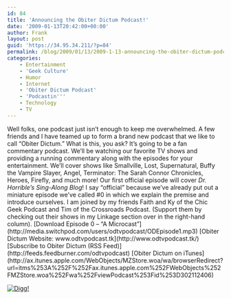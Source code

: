 ```yaml
---
id: 84
title: 'Announcing the Obiter Dictum Podcast!'
date: '2009-01-13T20:42:00+00:00'
author: Frank
layout: post
guid: 'https://34.95.34.211/?p=84'
permalink: /blog/2009/01/13/2009-1-13-announcing-the-obiter-dictum-podcast-html/
categories:
    - Entertainment
    - 'Geek Culture'
    - Humor
    - Internet
    - 'Obiter Dictum Podcast'
    - 'Podcastin'''
    - Technology
    - TV
---
```


<div src="v5">Well folks, one podcast just isn’t enough to keep me overwhelmed. A few friends and I have teamed up to form a brand new podcast that we like to call “Obiter Dictum.” What is this, you ask? It’s going to be a fan commentary podcast. We’ll be watching our favorite TV shows and providing a running commentary along with the episodes for your entertainment. We’ll cover shows like Smallville, Lost, Supernatural, Buffy the Vampire Slayer, Angel, Terminator: The Sarah Connor Chronicles, Heroes, Firefly, and much more! Our first official episode will cover <span style="font-style: italic;">Dr. Horrible’s Sing-Along Blog</span>! I say “official” because we’ve already put out a miniature episode we’ve called #0 in which we explain the premise and introduce ourselves. I am joined by my friends Faith and Ky of the Chic Geek Podcast and Tim of the Crossroads Podcast. (Support them by checking out their shows in my Linkage section over in the right-hand column). [Download Episode 0 – “A Microcast”](http://media.switchpod.com/users/odtvpodcast/ODEpisode1.mp3)  
[Obiter Dictum Website: www.odtvpodcast.tk](http://www.odtvpodcast.tk/)  
[Subscribe to Obiter Dictum (RSS Feed)](http://feeds.feedburner.com/odtvpodcast)  
[Obiter Dictum on iTunes](http://ax.itunes.apple.com/WebObjects/MZStore.woa/wa/browserRedirect?url=itms%253A%252F%252Fax.itunes.apple.com%252FWebObjects%252FMZStore.woa%252Fwa%252FviewPodcast%253Fid%253D302112406)

[![Digg!](http://digg.com/img/badges/100x20-digg-button.gif)  ](http://digg.com/)

</div>